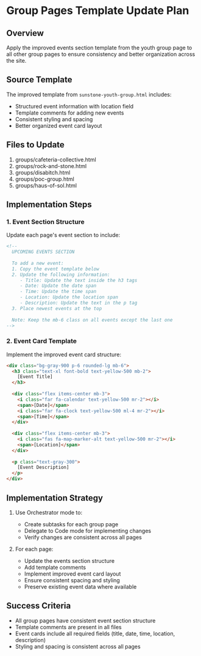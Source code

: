# Group Pages Template Update Plan

## Overview
Apply the improved events section template from the youth group page to all other group pages to ensure consistency and better organization across the site.

## Source Template
The improved template from `sunstone-youth-group.html` includes:
- Structured event information with location field
- Template comments for adding new events
- Consistent styling and spacing
- Better organized event card layout

## Files to Update
1. groups/cafeteria-collective.html
2. groups/rock-and-stone.html
3. groups/disabitch.html
4. groups/poc-group.html
5. groups/haus-of-sol.html

## Implementation Steps

### 1. Event Section Structure
Update each page's event section to include:
```html
<!-- 
  UPCOMING EVENTS SECTION
  
  To add a new event:
  1. Copy the event template below
  2. Update the following information:
     - Title: Update the text inside the h3 tags
     - Date: Update the date span
     - Time: Update the time span
     - Location: Update the location span
     - Description: Update the text in the p tag
  3. Place newest events at the top
  
  Note: Keep the mb-6 class on all events except the last one
-->
```

### 2. Event Card Template
Implement the improved event card structure:
```html
<div class="bg-gray-900 p-6 rounded-lg mb-6">
  <h3 class="text-xl font-bold text-yellow-500 mb-2">
    [Event Title]
  </h3>
  
  <div class="flex items-center mb-3">
    <i class="far fa-calendar text-yellow-500 mr-2"></i>
    <span>[Date]</span>
    <i class="far fa-clock text-yellow-500 ml-4 mr-2"></i>
    <span>[Time]</span>
  </div>
  
  <div class="flex items-center mb-3">
    <i class="fas fa-map-marker-alt text-yellow-500 mr-2"></i>
    <span>[Location]</span>
  </div>
  
  <p class="text-gray-300">
    [Event Description]
  </p>
</div>
```

## Implementation Strategy
1. Use Orchestrator mode to:
   - Create subtasks for each group page
   - Delegate to Code mode for implementing changes
   - Verify changes are consistent across all pages

2. For each page:
   - Update the events section structure
   - Add template comments
   - Implement improved event card layout
   - Ensure consistent spacing and styling
   - Preserve existing event data where available

## Success Criteria
- All group pages have consistent event section structure
- Template comments are present in all files
- Event cards include all required fields (title, date, time, location, description)
- Styling and spacing is consistent across all pages
